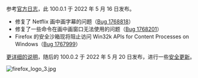 参考[官方日志](https://www.mozilla.org/en-US/firefox/100.0.1/releasenotes/)，此 100.0.1 于 2022 年 5 月 16 日发布。

+ 修复了 Netflix 画中画字幕的问题（[Bug 1768818](https://bugzilla.mozilla.org/show_bug.cgi?id=1768818)）
+ 修复了一些命令在画中画窗口无法使用的问题（[Bug 1768201](https://bugzilla.mozilla.org/show_bug.cgi?id=1768201)）
+ Firefox 的安全沙箱现将阻止访问 Win32k APIs for Content Processes on Windows（[Bug 1767999](https://bugzilla.mozilla.org/show_bug.cgi?id=1767999)）

[更详细的说明](https://www.ghacks.net/2022/05/14/firefox-100-0-1-released-with-improved-windows-process-isolation/)，随后的 100.0.2 于 2022 年 5 月 20 日发布，进行一些[安全更新](https://www.mozilla.org/en-US/security/advisories/mfsa2022-19/)。

![firefox_logo_3.jpg](https://s2.loli.net/2022/05/02/s4pUX1SYOwmCz6A.jpg)
